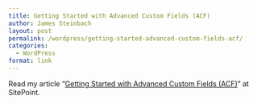 ```yaml
---
title: Getting Started with Advanced Custom Fields (ACF)
author: James Steinbach
layout: post
permalink: /wordpress/getting-started-advanced-custom-fields-acf/
categories:
  - WordPress
format: link
---
```

Read my article &#8220;<a title="Getting Started with Advanced Custom Fields (ACF)" href="http://www.sitepoint.com/getting-started-with-advanced-custom-fields/" target="_blank">Getting Started with Advanced Custom Fields (ACF)</a>&#8221; at SitePoint.
